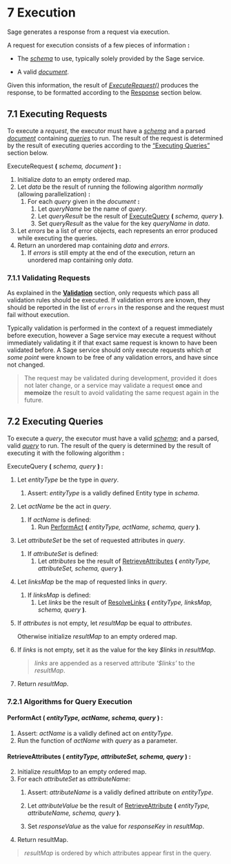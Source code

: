 # <a name="execution">7</a> Execution

Sage generates a response from a request via execution.

A request for execution consists of a few pieces of information **:**

-   The [*schema*](#4.1) to use, typically solely provided by the Sage service.

-   A valid *[document](#6.1)*.


Given this information, the result of *[ExecuteRequest()](#7.1.ExecuteRequest())* produces the response, to be formatted according to the [Response](#response) section below.

## <a name="7.1">7.1</a> Executing Requests

To execute a *request*, the executor must have a *[schema](#4.1)* and a parsed *[document](#6.1)* containing *[queries](#6.2)* to run. The result of the request is determined by the result of executing queries according to the [“Executing Queries”](#7.2) section below.

<a name="7.1.ExecuteRequest()">ExecuteRequest</a> **(** *schema, document* **) :**

1.  Initialize *data* to an empty ordered map.
3.  Let *data* be the result of running the following algorithm *normally* (allowing parallelization) **:**
    1.  For each *query* given in the *document* **:**
        1.  Let *queryName* be the name of *query*.
        2.  Let *queryResult* be the result of [ExecuteQuery](#7.2.ExecuteQuery()) **(** *schema, query* **)**.
        3.  Set *queryResult* as the value for the key *queryName* in *data*.
4.  Let *errors* be a list of error objects, each represents an error produced while executing the queries.
5.  Return an unordered map containing *data* and *errors*.
    1.  If *errors* is still empty at the end of the execution, return an unordered map containing only *data*.


### <a name="7.1.1">7.1.1</a> Validating Requests

As explained in the [**Validation**](#validation) section, only requests which pass all validation rules should be executed. If validation errors are known, they should be reported in the list of `errors` in the response and the request must fail without execution.

Typically validation is performed in the context of a request immediately before execution, however a Sage service may execute a request without immediately validating it if that exact same request is known to have been
validated before. A Sage service should only execute requests which *at some point* were known to be free of any validation errors, and have since not changed.

>   The request may be validated during development, provided it does not later change, or a service may validate a request **once** and **memoize** the result to avoid validating the same request again in the future.

## <a name="7.2">7.2</a> Executing Queries

To execute a *query*, the executor must have a valid *[schema](#4.1)*; and a parsed, valid *[query](#6.2)* to run. The result of the query is determined by the result of executing it with the following algorithm **:**

<a name="7.2.ExecuteQuery()">ExecuteQuery</a> **(** *schema, query* **) :**

1.  Let *entityType* be the type in *query*.

    1.  Assert: *entityType* is a validly defined Entity type in *schema*.

2.  Let *actName* be the act in *query*.
    1.  If *actName* is defined:
        1.  Run [PerformAct](#7.2.PerformAct()) **(** *entityType, actName, schema, query* **)**.

3.  Let *attributeSet* be the set of requested attributes in *query*.
    1.  If *attributeSet* is defined:
        1.  Let *attributes* be the result of [RetrieveAttributes](#7.2.RetrieveAttributes()) **(** *entityType, attributeSet, schema, query* **)**.

4.  Let *linksMap* be the map of requested links in *query*.

    1.  If *linksMap* is defined:
        1.  Let *links* be the result of [ResolveLinks](#7.2.RetrieveLinks()) **(** *entityType, linksMap, schema, query* **)**.

  5.  If *attributes* is not empty, let *resultMap* be equal to *attributes*. 

      Otherwise initialize *resultMap* to an empty ordered map.

  6.  If *links* is not empty, set it as the value for the key *$links* in *resultMap*.

      >   *links* are appended as a reserved attribute *‘$links’* to the *resultMap*.

  7.  Return *resultMap*.


### <a name="7.2.1">7.2.1</a> Algorithms for Query Execution

#### <a name="7.2.1.1">PerformAct</a> ( *entityType, actName, schema, query* ) :

1.  Assert: *actName* is a validly defined act on *entityType*.
2.  Run the function of *actName* with *query* as a parameter.

#### <a name="7.2.1.2">RetrieveAttributes</a> ( *entityType, attributeSet, schema, query* ) :

2.  Initialize *resultMap* to an empty ordered map.
3.  For each *attributeSet* as *attributeName*:
    1.  Assert: *attributeName* is a validly defined attribute on *entityType*.
    2.  Let *attributeValue* be the result of [RetrieveAttribute](#) **(** *entityType, attributeName, schema, query* **)**.

    3.  Set *responseValue* as the value for *responseKey* in *resultMap*.
4.  Return resultMap.

>   *resultMap* is ordered by which attributes appear first in the query.

